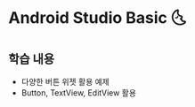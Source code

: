 # Android Studio Basic :last_quarter_moon_with_face:

## 학습 내용

- 다양한 버튼 위젯 활용 예제
- Button, TextView, EditView 활용


